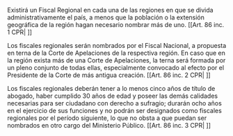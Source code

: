Existirá un Fiscal Regional en cada una de las regiones en que se divida administrativamente el país, a menos que la población o la extensión geográfica de la región hagan necesario nombrar más de uno. [[Art. 86 inc. 1 CPR| ]]

Los fiscales regionales serán nombrados por el Fiscal Nacional, a propuesta en terna de la Corte de Apelaciones de la respectiva región. En caso que en la región exista más de una Corte de Apelaciones, la terna será formada por un pleno conjunto de todas ellas, especialmente convocado al efecto por el Presidente de la Corte de más antigua creación. [[Art. 86 inc. 2 CPR| ]]

Los fiscales regionales deberán tener a lo menos cinco años de título de abogado, haber cumplido 30 años de edad y poseer las demás calidades necesarias para ser ciudadano con derecho a sufragio; durarán ocho años en el ejercicio de sus funciones y no podrán ser designados como fiscales regionales por el período siguiente, lo que no obsta a que puedan ser nombrados en otro cargo del Ministerio Público. [[Art. 86 inc. 3 CPR| ]]